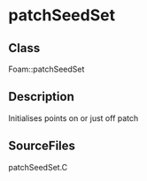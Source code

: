 # patchSeedSet 
## Class
Foam::patchSeedSet

## Description
Initialises points on or just off patch

## SourceFiles
patchSeedSet.C

